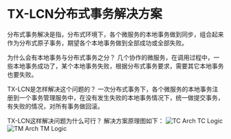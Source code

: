 # TX-LCN分布式事务解决方案

分布式事务解决是指，分布式环境下，各个微服务的本地事务做到同步，组合起来作为分布式原子事务，期望各个本地事务做到全部成功或全部失败。

为什么会有本地事务与分布式事务之分？
几个协作的微服务，在调用过程中，一些本地事务成功了，某个本地事务失败，根据分布式事务要求，需要其它本地事务也要失败。

TX-LCN是怎样解决这个问题的？
一次分布式事务下，各个微服务的本地事务注册到一个事务管理服务中，在没有发生失败的本地事务情况下，统一做提交事务，有失败的情况，对所有事务做回滚。

TX-LCN这样解决问题为什么可行？
解决方案原理图如下：
![TC Arch](https://raw.githubusercontent.com/codingapi/tx-lcn/docs/docs/img/tc.png)
TC Logic
![TM Arch](https://raw.githubusercontent.com/codingapi/tx-lcn/docs/docs/img/tm.png)
TM Logic